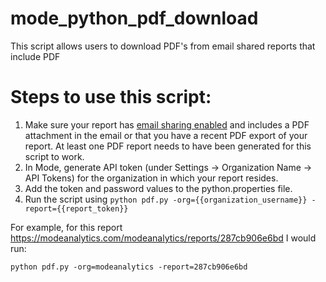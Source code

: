 # mode_python_pdf_download
This script allows users to download PDF's from email shared reports that include PDF


# Steps to use this script:

1.  Make sure your report has <a href="https://help.modeanalytics.com/articles/share-via-email/">email sharing enabled</a> and includes a PDF attachment in the email or that you have a recent PDF export of your report. At least one PDF report needs to have been generated for this script to work.
2.  In Mode, generate API token (under Settings -> Organization Name -> API Tokens) for the organization in which your report resides.
3.  Add the token and password values to the python.properties file.
4.  Run the script using `python pdf.py -org={{organization_username}} -report={{report_token}}`

For example, for this report https://modeanalytics.com/modeanalytics/reports/287cb906e6bd I would run:

`python pdf.py -org=modeanalytics -report=287cb906e6bd`

